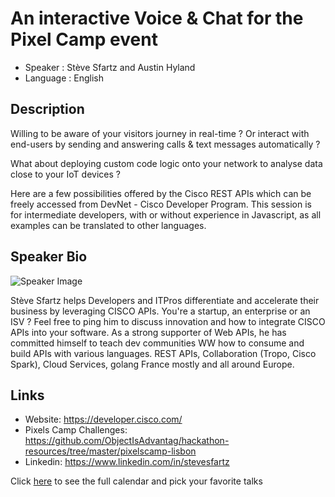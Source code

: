 An interactive Voice & Chat for the Pixel Camp event
========================

* Speaker   : Stève Sfartz and Austin Hyland
* Language  : English

Description
-----------

Willing to be aware of your visitors journey in real-time ? Or interact with end-users by sending and answering calls & text messages automatically ? 

What about deploying custom code logic onto your network to analyse data close to your IoT devices ?

Here are a few possibilities offered by the Cisco REST APIs which can be freely accessed from DevNet - Cisco Developer Program. This session is for intermediate developers, with or without experience in Javascript, as all examples can be translated to other languages.

Speaker Bio
-----------

![Speaker Image](https://github.com/PixelsCamp/pixels_camp_2016_talks/blob/master/img/sfartz.jpg?raw=true)

Stève Sfartz helps Developers and ITPros differentiate and accelerate their business by leveraging CISCO APIs. You're a startup, an enterprise or an ISV ? Feel free to ping him to discuss innovation and how to integrate CISCO APIs into your software. As a strong supporter of Web APIs, he has committed himself to teach dev communities WW how to consume and build APIs with various languages. REST APIs, Collaboration (Tropo, Cisco Spark), Cloud Services, golang France mostly and all around Europe.

Links
-----

* Website: https://developer.cisco.com/
* Pixels Camp Challenges: https://github.com/ObjectIsAdvantag/hackathon-resources/tree/master/pixelscamp-lisbon
* Linkedin: https://www.linkedin.com/in/stevesfartz

Click [here][1] to see the full calendar and pick your favorite talks

[1]: https://pixels.camp/schedule/
